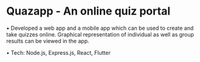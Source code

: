 # Quazapp - An online quiz portal

•   Developed a web app and a mobile app which can be used to create and take quizzes online. Graphical representation of individual as well as group results can be viewed in the app. 

•   Tech: Node.js, Express.js, React, Flutter

